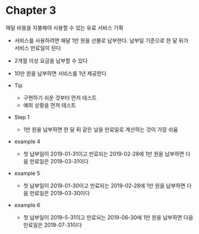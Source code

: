 # Chapter 3
매달 비용을 지불해야 사용할 수 있는 유료 서비스 기획
- 서비스를 사용하려면 매달 1만 원을 선불로 납부한다. 납부일 기준으로 한 달 뒤가 서비스 만료일이 된다
- 2개월 이상 요금을 납부할 수 있다
- 10만 원을 납부하면 서비스를 1년 제공한다

- Tip
  - 구현하기 쉬운 것부터 먼저 테스트 
  - 예외 상황을 먼저 테스트 

- Step 1
  - 1만 원을 납부하면 한 달 뒤 같은 날을 만료일로 계산하는 것이 가장 쉬움

- example 4 
  - 첫 납부일이 2019-01-31이고 만료되는 2019-02-28에 1만 원을 납부하면 다음 만료일은 2019-03-31이다

- example 5
  - 첫 납부일이 2019-01-30이고 만료되는 2019-02-28에 1만 원을 납부하면 다음 만료일은 2019-03-30이다

- example 6
  - 첫 납부일이 2019-5-31이고 만료되는 2019-06-30에 1만 원을 납부하면 다음 만료일은 2019-07-31이다